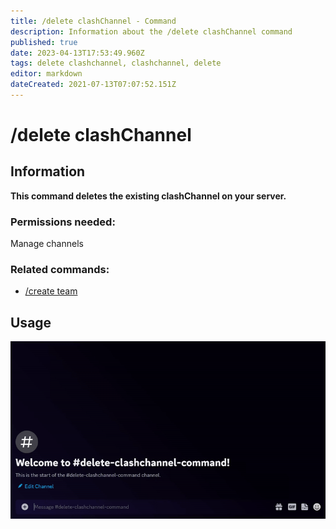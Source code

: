 ```yaml
---
title: /delete clashChannel - Command
description: Information about the /delete clashChannel command
published: true
date: 2023-04-13T17:53:49.960Z
tags: delete clashchannel, clashchannel, delete
editor: markdown
dateCreated: 2021-07-13T07:07:52.151Z
---
```


# /delete clashChannel

## Information

**This command deletes the existing clashChannel on your server.**

### Permissions needed: 

Manage channels

### Related commands:

-   [/create team](/en/commands/create/team/)

## Usage

![](/new_delete_clashchannel.gif)
